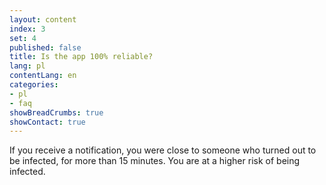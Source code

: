 ```yaml
---
layout: content
index: 3
set: 4
published: false
title: Is the app 100% reliable?
lang: pl
contentLang: en
categories:
- pl
- faq
showBreadCrumbs: true
showContact: true
---
```

If you receive a notification, you were close to someone who turned out to be infected, for more than 15 minutes. You are at a higher risk of being infected.
